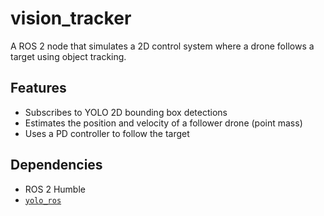 # vision_tracker

A ROS 2 node that simulates a 2D control system where a drone follows a target using object tracking.

## Features

- Subscribes to YOLO 2D bounding box detections
- Estimates the position and velocity of a follower drone (point mass)
- Uses a PD controller to follow the target

## Dependencies

- ROS 2 Humble
- [`yolo_ros`](https://github.com/mgonzs13/yolo_ros)
